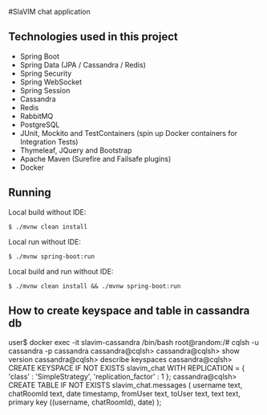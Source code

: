 #SlaVIM chat application

## Technologies used in this project

- Spring Boot
- Spring Data (JPA / Cassandra / Redis)
- Spring Security
- Spring WebSocket
- Spring Session
- Cassandra
- Redis
- RabbitMQ
- PostgreSQL
- JUnit, Mockito and TestContainers (spin up Docker containers for Integration Tests)
- Thymeleaf, JQuery and Bootstrap
- Apache Maven (Surefire and Failsafe plugins)
- Docker


## Running
Local build without IDE:

    $ ./mvnw clean install
    
Local run without IDE:    

    $ ./mvnw spring-boot:run

Local build and run without IDE:    

    $ ./mvnw clean install && ./mvnw spring-boot:run
    

## How to create keyspace and table in cassandra db

user$ docker exec -it slavim-cassandra /bin/bash
root@random:/# cqlsh -u cassandra -p cassandra
cassandra@cqlsh>
cassandra@cqlsh> show version
cassandra@cqlsh> describe keyspaces
cassandra@cqlsh> CREATE KEYSPACE IF NOT EXISTS slavim_chat WITH REPLICATION = { 'class' : 'SimpleStrategy', 'replication_factor' : 1 };
cassandra@cqlsh> CREATE TABLE IF NOT EXISTS  slavim_chat.messages (
                      username   text,
                      chatRoomId text,
                      date       timestamp,
                      fromUser   text,
                      toUser     text,
                      text       text,
                      primary key ((username, chatRoomId), date)
                 );